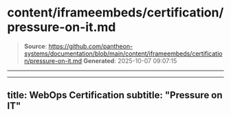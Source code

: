 # content/iframeembeds/certification/pressure-on-it.md

> **Source**: https://github.com/pantheon-systems/documentation/blob/main/content/iframeembeds/certification/pressure-on-it.md
> **Generated**: 2025-10-07 09:07:15

---

---
title: WebOps Certification
subtitle: "Pressure on IT"
---

<Partial file="certification-guide/pressure-on-it.md" />
